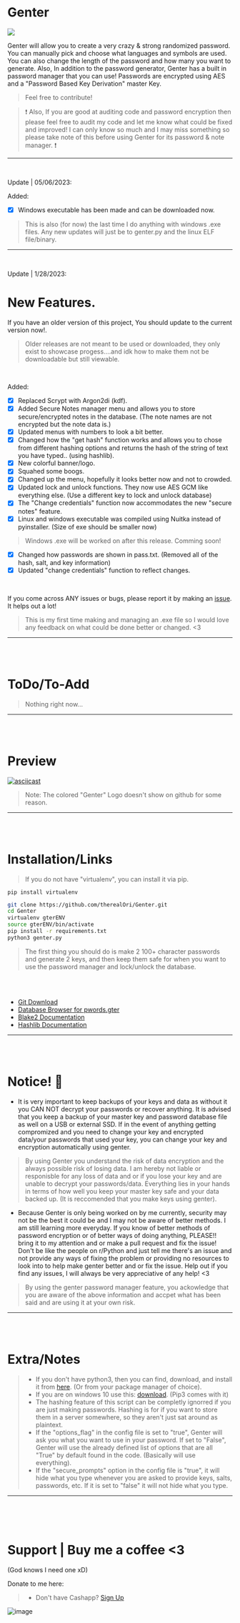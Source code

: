 # Genter
![](https://img.shields.io/badge/Coded%20By%20Human-100%25-brightgreen)

Genter will allow you to create a very crazy & strong randomized password.
You can manually pick and choose what languages and symbols are used. You can also change the length of the password and how many you want to generate. Also, In addition to the password generator, Genter has a built in password manager that you can use! Passwords are encrypted using AES and a "Password Based Key Derivation" master Key.
> Feel free to contribute! 

> ❗ Also, If you are good at auditing code and password encryption then please feel free to audit my code and let me know what could be fixed and improved! I can only know so much and I may miss something so please take note of this before using Genter for its password & note manager. ❗
__ __

<br />

Update | 05/06/2023:

Added:
- [x] Windows executable has been made and can be downloaded now. 
> This is also (for now) the last time I do anything with windows .exe files. Any new updates will just be to genter.py and the linux ELF file/binary.
__ __

<br>

Update | 1/28/2023:
# New Features.
If you have an older version of this project, You should update to the current version now!.
> Older releases are not meant to be used or downloaded, they only exist to showcase progess....and idk how to make them not be downloadable but still viewable.

<br />

Added:
- [x] Replaced Scrypt with Argon2di (kdf).
- [x] Added Secure Notes manager menu and allows you to store secure/encrypted notes in the database. (The note names are not encrypted but the note data is.)
- [x] Updated menus with numbers to look a bit better.
- [x] Changed how the "get hash" function works and allows you to chose from different hashing options and returns the hash of the string of text you have typed.. (using hashlib).
- [x] New colorful banner/logo.
- [x] Squahed some boogs.
- [x] Changed up the menu, hopefully it looks better now and not to crowded.
- [x] Updated lock and unlock functions. They now use AES GCM like everything else. (Use a different key to lock and unlock database)
- [x] The "Change credentials" function now accommodates the new "secure notes" feature.
- [x] Linux and windows executable was compiled using Nuitka instead of pyinstaller. (Size of exe should be smaller now)
> Windows .exe will be worked on after this release. Comming soon!
- [x] Changed how passwords are shown in pass.txt. (Removed all of the hash, salt, and key information)
- [x] Updated "change credentials" function to reflect changes.

<br />

If you come across ANY issues or bugs, please report it by making an [issue](https://github.com/therealOri/Genter/issues). It helps out a lot!
> This is my first time making and managing an .exe file so I would love any feedback on what could be done better or changed. <3
__ __

<br />
<br />

# ToDo/To-Add
> Nothing right now...
__ __

<br />
<br />

# Preview
[![asciicast](https://asciinema.org/a/HP4MaofMJIQpfTwohaweVX9Ak.svg)](https://asciinema.org/a/HP4MaofMJIQpfTwohaweVX9Ak)
> Note: The colored "Genter" Logo doesn't show on github for some reason.

__ __




<br />
<br />

# Installation/Links

> If you do not have "virtualenv", you can install it via pip.
```mkd
pip install virtualenv
```

```zsh
git clone https://github.com/therealOri/Genter.git
cd Genter
virtualenv gterENV
source gterENV/bin/activate
pip install -r requirements.txt
python3 genter.py
```
> The first thing you should do is make 2 100+ character passwords and generate 2 keys, and then keep them safe for when you want to use the password manager and lock/unlock the database.

<br />
<br />

- [Git Download](https://git-scm.com/downloads)
- [Database Browser for pwords.gter](https://sqlitebrowser.org/dl/)
- [Blake2 Documentation](https://www.blake2.net)
- [Hashlib Documentation](https://docs.python.org/3/library/hashlib.html)
__ __

<br />
<br />

# Notice! 💢
- It is very important to keep backups of your keys and data as without it you CAN NOT decrypt your passwords or recover anything. It is advised that you keep a backup of your master key and password database file as well on a USB or external SSD. If in the event of anything getting compromized and you need to change your key and encrypted data/your passwords that used your key, you can change your key and encryption automatically using genter.

> By using Genter you understand the risk of data encryption and the always possible risk of losing data. I am hereby not liable or responisble for any loss of data and or if you lose your key and are unable to decrypt your passwords/data. Everything lies in your hands in terms of how well you keep your master key safe and your data backed up. (It is reccomended that you make keys using genter).

- Because Genter is only being worked on by me currently, security may not be the best it could be and I may not be aware of better methods. I am still learning more everyday. If you know of better methods of password encryption or of better ways of doing anything, PLEASE!! bring it to my attention and or make a pull request and fix the issue! Don't be like the people on r/Python and just tell me there's an issue and not provide any ways of fixing the problem or providing no resources to look into to help make genter better and or fix the issue. Help out if you find any issues, I will always be very appreciative of any help! <3

> By using the genter password manager feature, you ackowledge that you are aware of the above information and accpet what has been said and are using it at your own risk.
__ __

<br />
<br />


# Extra/Notes
> - If you don't have python3, then you can find, download, and install it from [here](https://www.python.org/downloads/). (Or from your package manager of choice).
> - If you are on windows 10 use this: [download](https://www.python.org/ftp/python/3.11.0/python-3.11.0-amd64.exe). (Pip3 comes with it)
> - The hashing feature of this script can be completly ignorred if you are just making passwords. Hashing is for if you want to store them in a server somewhere, so they aren't just sat around as plaintext.
> - If the "options_flag" in the config file is set to "true", Genter will ask you what you want to use in your password. If set to "False", Genter will use the already defined list of options that are all "True" by default found in the code. (Basically will use everything).
> - If the "secure_prompts" option in the config file is "true", it will hide what you type whenever you are asked to provide keys, salts, passwords, etc. If it is set to "false" it will not hide what you type.
__ __


<br />
<br />
<br />

# Support  |  Buy me a coffee <3
(God knows I need one xD)

Donate to me here:
> - Don't have Cashapp? [Sign Up](https://cash.app/app/TKWGCRT)

![image](https://user-images.githubusercontent.com/45724082/158000721-33c00c3e-68bb-4ee3-a2ae-aefa549cfb33.png)
